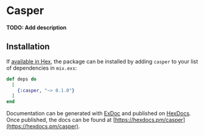 # Casper

**TODO: Add description**

## Installation

If [available in Hex](https://hex.pm/docs/publish), the package can be installed
by adding `casper` to your list of dependencies in `mix.exs`:

```elixir
def deps do
  [
    {:casper, "~> 0.1.0"}
  ]
end
```

Documentation can be generated with [ExDoc](https://github.com/elixir-lang/ex_doc)
and published on [HexDocs](https://hexdocs.pm). Once published, the docs can
be found at [https://hexdocs.pm/casper](https://hexdocs.pm/casper).

